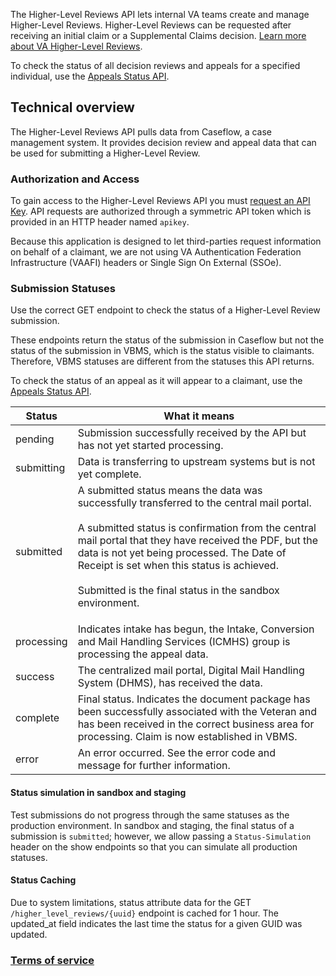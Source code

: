 
The Higher-Level Reviews API lets internal VA teams create and manage Higher-Level Reviews. Higher-Level Reviews can be requested after receiving an initial claim or a Supplemental Claims decision. [Learn more about VA Higher-Level Reviews](https://www.va.gov/decision-reviews/higher-level-review/).  

To check the status of all decision reviews and appeals for a specified individual, use the [Appeals Status API](https://developer.va.gov/explore/appeals/docs/appeals?version=current).

## Technical overview
The Higher-Level Reviews API pulls data from Caseflow, a case management system. It provides decision review and appeal data that can be used for submitting a Higher-Level Review.

### Authorization and Access
To gain access to the Higher-Level Reviews API you must [request an API Key](https://developer.va.gov/apply). API requests are authorized through a symmetric API token which is provided in an HTTP header named `apikey`.

Because this application is designed to let third-parties request information on behalf of a claimant, we are not using VA Authentication Federation Infrastructure (VAAFI) headers or Single Sign On External (SSOe).

### Submission Statuses
Use the correct GET endpoint to check the status of a Higher-Level Review submission. 

These endpoints return the status of the submission in Caseflow but not the status of the submission in VBMS, which is the status visible to claimants. Therefore, VBMS statuses are different from the statuses this API returns. 

To check the status of an appeal as it will appear to a claimant, use the [Appeals Status API](https://developer.va.gov/explore/appeals/docs/appeals?version=current).

| Status      | What it means |
| ---        |     ---     |
| pending      | Submission successfully received by the API but has not yet started processing. |
| submitting   | Data is transferring to upstream systems but is not yet complete. |
| submitted   | A submitted status means the data was successfully transferred to the central mail portal.<br /><br />A submitted status is confirmation from the central mail portal that they have received the PDF, but the data is not yet being processed. The Date of Receipt is set when this status is achieved.<br /><br />Submitted is the final status in the sandbox environment.<p> |
| processing   | Indicates intake has begun, the Intake, Conversion and Mail Handling Services (ICMHS) group is processing the appeal data. |
| success   | The centralized mail portal, Digital Mail Handling System (DHMS), has received the data. |
| complete   | Final status. Indicates the document package has been successfully associated with the Veteran and has been received in the correct business area for processing. Claim is now established in VBMS. |
| error   | An error occurred. See the error code and message for further information. |

#### Status simulation in sandbox and staging

Test submissions do not progress through the same statuses as the production environment. In sandbox and staging, the final status of a submission is `submitted`; however, we allow passing a `Status-Simulation` header on the show endpoints so that you can simulate all production statuses.

#### Status Caching
Due to system limitations, status attribute data for the GET `/higher_level_reviews/{uuid}` endpoint is cached for 1 hour. The updated_at field indicates the last time the status for a given GUID was updated.

### [Terms of service](https://developer.va.gov/terms-of-service)

